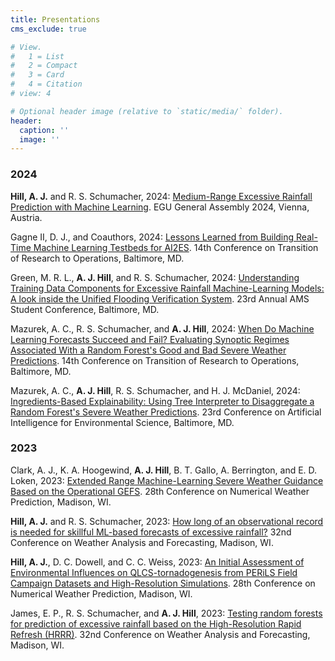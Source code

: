 ```yaml
---
title: Presentations
cms_exclude: true

# View.
#   1 = List
#   2 = Compact
#   3 = Card
#   4 = Citation
# view: 4

# Optional header image (relative to `static/media/` folder).
header:
  caption: ''
  image: ''
---
```


<h3>2024</h3>
<b>Hill, A. J.</b> and R. S. Schumacher, 2024: <u>Medium-Range Excessive Rainfall Prediction with Machine Learning</u>. EGU General Assembly 2024, Vienna, Austria. 

Gagne II, D. J., and Coauthors, 2024: <u>Lessons Learned from Building Real-Time Machine Learning Testbeds for AI2ES</u>. 14th Conference on Transition of Research to Operations, Baltimore, MD. 

Green, M. R. L., <b>A. J. Hill</b>, and R. S. Schumacher, 2024: <u>Understanding Training Data Components for Excessive Rainfall Machine-Learning Models: A look inside the Unified Flooding Verification System</u>. 23rd Annual AMS Student Conference, Baltimore, MD. 

Mazurek, A. C., R. S. Schumacher, and <b>A. J. Hill</b>, 2024: <u>When Do Machine Learning Forecasts Succeed and Fail? Evaluating Synoptic Regimes Associated With a Random Forest's Good and Bad Severe Weather Predictions</u>. 14th Conference on Transition of Research to Operations, Baltimore, MD. 

Mazurek, A. C., <b>A. J. Hill</b>, R. S. Schumacher, and H. J. McDaniel, 2024: <u>Ingredients-Based Explainability: Using Tree Interpreter to Disaggregate a Random Forest's Severe Weather Predictions</u>. 23rd Conference on Artificial Intelligence for Environmental Science, Baltimore, MD.

<h3>2023</h3>
Clark, A. J., K. A. Hoogewind, <b>A. J. Hill</b>, B. T. Gallo, A. Berrington, and E. D. Loken, 2023: <u>Extended Range Machine-Learning Severe Weather Guidance Based on the Operational GEFS</u>. 28th Conference on Numerical Weather Prediction, Madison, WI. 

<b>Hill, A. J.</b> and R. S. Schumacher, 2023: <u>How long of an observational record is needed for skillful ML-based forecasts of excessive rainfall?</u> 32nd Conference on Weather Analysis and Forecasting, Madison, WI. 

<b>Hill, A. J.</b>, D. C. Dowell, and C. C. Weiss, 2023: <u>An Initial Assessment of Environmental Influences on QLCS-tornadogenesis from PERiLS Field Campaign Datasets and High-Resolution Simulations</u>. 28th Conference on Numerical Weather Prediction, Madison, WI. 

James, E. P., R. S. Schumacher, and <b>A. J. Hill</b>, 2023: <u>Testing random forests for prediction of excessive rainfall based on the High-Resolution Rapid Refresh (HRRR)</u>. 32nd Conference on Weather Analysis and Forecasting, Madison, WI. 

<!-- 79.   ^Mazurek, A. C., A. J. Hill, and R. S. Schumacher, 2023: Making Sense of Random Forest-Based Severe Weather Forecasts Using Tree Interpreter. 32nd Conference on Weather Analysis and Forecasting, Madison, WI. 

78. Schumacher, R. S., A. J. Hill, and M. Klein, 2023: How Far Into the Medium Range Can Probabilistic Excessive Rainfall Forecasts be Extended? 32nd Conference on Weather Analysis and Forecasting, Madison, WI.

77.   Schumacher, R. S. and A. J. Hill, 2023: Sources of Forecast Errors for Extreme-Rain-Producing Mesoscale Convective Systems. 20th Conference on Mesoscale Processes, Madison, WI. 

76.   Schumacher, R. S. and A. J. Hill, 2023: Progress Towards Medium Range Excessive Rainfall Forecasts with the CSU-MLP. Hydrometeorology Testbed Flash Flood and Intense Rainfall Experiment Seminar Series, virtual. 

75.   Schumacher, R. S. and A. J. Hill, 2023: Sources of Forecast Errors for Extreme-Rain-Producing Mesoscale Convective Systems. 15th International Conference on Mesoscale Convective Systems, Fort Collins, CO, 10.3. 

74.   Hill, A. J. and R. S. Schumacher, 2023: Leveraging the Power of Machine Learning for Excessive Rainfall Forecasting. 15th International Conference on Mesoscale Convective Systems, Fort Collins, CO, 12.7. 

73.   Hill, A. J. and R. S. Schumacher, 2023: Predictions of Severe Weather with Random Forests and the Global Ensemble Forecast System. European Conference on Severe Storms. 

72.   Hill, A. J. and A. Mazurek, 2023: The CSU-MLP Hazardous Weather Prediction System. National Weather Service Norman Weather Forecast Office, Norman, OK. 

71.   Hill, A. J. and A. Mazurek, 2023: The CSU-MLP Severe Weather Prediction System. Storm Prediction Center Spring Forecaster Training, Norman, OK. 

70.   Escobedo, J. A., R. S. Schumacher, A. J. Hill, 2023: Investigating Colorado State University- Machine Learning Probabilities Day-1 Excessive Rainfall Forecasts in the Southwest United States During the Summer Monsoon. 37th Conference on Hydrology, Denver, CO, poster 767.

69.   Hill, A. J., R. S. Schumacher, 2023: Exploring Definitions of Excessive Rainfall when Generating Machine Learning-based Probabilistic Excessive Rainfall Forecasts from a Global Reforecast Dataset. 37th Conference on Hydrology, Denver, CO, 13B.5.

68.   Hill, A. J., R. S. Schumacher, and I. Jirak, 2023: Understanding and Interpreting Medium-Range Predictions of Severe Weather with Random Forests. 22nd Conference on Artificial Intelligence for Environmental Science, Denver, CO, 5A.3.

67.   Hill, A. J., V. A. Gensini, and R. S. Schumacher, 2023: Medium-Range Machine Learning Forecasts for Severe Convective Storms. 22nd Conference on Artificial Intelligence for Environmental Science, Denver, CO, 11A.3.

66. James, E. P., R. S. Schumacher, and A. J. Hill, 2023: Random forests for prediction of excessive rainfall based on the High-Resolution Rapid Refresh (HRRR). 22nd Conference on Artificial Intelligence for Environmental Science, Denver, CO., 7B.1.

65. Mazurek, A., R. S. Schumacher, and A. J. Hill, 2023: Evaluating Random Forest-Based Predictions of Tornadoes, Wind, and Hail at Two- to Three-Day Lead Times. 22nd Conference on Artificial Intelligence for Environmental Science, Denver, CO., 11A.2.

64. ^McDaniel, H., A. J. Hill, and R. S. Schumacher, 2023: Investigating Predictor Importance for a Next-Day Severe Weather Hazard Machine Learning Model. 22nd Conference on Artificial Intelligence for Environmental Science, Denver, CO, poster 893.

63. McDaniel, H., A. J. Hill, and R. S. Schumacher, 2023: Investigating Predictor Importance for a Next-Day Severe Weather Hazard Machine Learning Model. 22nd Annual Student Conference, Denver, CO, poster S9.

62. Schumacher, R. S., A. J. Hill, and M. Klein, 2023: How Far Into the Medium Range Can Probabilistic Excessive Rainfall Forecasts be Extended? 22nd Conference on Artificial Intelligence for Environmental Science, Denver, CO., 7B.5.

61. McDaniel, H., A. J. Hill, and R. S. Schumacher, 2022: Investigating Predictor Importance for a Next-Day Severe Weather Hazard Machine Learning Model. American Geophysical Union Fall Meeting, Chicago, IL, poster 392.

60.   Hill, A. J., R. S. Schumacher, I. Jirak, 2022: Medium-Range Severe Weather Predictions with Random Forests. 30th Conference on Severe Local Storms, Santa Fe, NM, 4.1B.

59. Mazurek, A., R. S. Schumacher, and A. J. Hill, 2022: Evaluating Random Forest-Based Predictions of Tornadoes, Wind, and Hail at Two- and Three-day Lead Times. 30th Conference on Severe Local Storms, Santa Fe, NM, 7.1A.

58. Schumacher, R. S., A. J. Hill, and A. Mazurek, 2022: Probabilistic Forecast Guidance for Severe Convective Storms Using GEFS Reforecasts and Machine Learning. 30th Conference on Severe Local Storms, Santa Fe, NM, 1.3.

57. Schumacher R. S. and A. J. Hill, 2022: Advancing high-impact weather prediction with machine learning. DARPA FORWARD Conference, Fort Collins, CO, poster.

56. Schumacher, R. S. and A. J. Hill, 2022: Updates and Improvements to Colorado State University-Machine Learning Probabilities Excessive Rainfall Forecasts. Hydrometeorological Testbed Flash Flood and Intense Rainfall Experiment, virtual.

55. Hill, A. J., 2022: Probabilistic Predictions of Severe Weather with Machine Learning. Columbia, SC Weather Forecast Office Severe Weather Workshop, virtual.

54. Cheeseman, M., B. Ford, Z. Rosen, E. Wendt, A. J. DesRosiers, A. J. Hill, C. L’Orange, C. Quinn, M. Long, S. H. Jathar, J. Volckens, and J. R. Pierce, 2022: Neighborhood Scale Variability of Co-incident PM2.5 and AOD: Results from Citizen Enabled Aerosol Measurements for Satellites (CEAMS). 24th Conference on Atmospheric Chemistry, poster.

53. Escobedo, J. A., R. S. Schumacher, and A. J. Hill, 2022: Colorado State University Machine Learning Probabilities Day 1 Probabilistic Excessive Rainfall Forecasts: Synoptic Regimes of the Best- and Worst-Performing Forecasts. 21st Annual Student Conference, poster

52. Hill, A. J. and R. S. Schumacher, 2022: Medium-range Predictions of Severe Weather with Machine Learning. 31st Conference on Weather Analysis and Forecasting/27th Conference on Numerical Weather Prediction, J7.2.

51. James, E. P., A. J. Hill, and R. S. Schumacher, 2022: A first guess day-one Excessive Rainfall Outlook based on a skill-weighted blend of random forest prediction systems, 21st Conference on Artificial Intelligence for Environmental Science, poster.

50. Nielsen, E. R. and A. J. Hill, 2022: Exploring Multi-Hazard Joint Probability Forecasts Through the Lens of Tornadoes and Flash Floods. 19th Conference on Mesoscale Processes, J3.4.

49. Schumacher, R. S., A. J. Hill, and I. L. Jirak, 2022: Probabilistic forecast guidance for severe convective storms using GEFS reforecasts and machine learning. 31st Conference on Weather Analysis and Forecasting/27th Conference on Numerical Weather Prediction, J7.4.

48. Hill, A. J. and R. S. Schumacher, 2021: Medium-range forecasts of hazardous weather with machine learning. 3rd NOAA Workshop on Leverage AI in Environmental Sciences, virtual.

47. Hill, A. J., R. S. Schumacher, and J. Escobedo, 2021: Extending predictions of hazardous weather into the medium-range with machine learning. 2nd Knowledge-guided Machine Learning Workshop, virtual, poster.

46. Hill, A. J. and R. S. Schumacher, 2021: Advancing probabilistic prediction of high-impact weather using ensemble reforecasts and machine learning. National Weather Service AI Team, virtual.

45. Hill, A. J., E. James, R. S. Schumacher, M. Klein, J. Nelson, and M. J. Erickson, 2021: CSU CAM-based First Guess Excessive Rainfall Outlook Products. Hydrometeorological Testbed Flash Flood and Intense Rainfall Experiment, virtual.

44. Schumacher, R. S. and A. J. Hill, 2021: Advancing Probabilistic Prediction of High-Impact Weather Using Ensemble Reforecasts and Machine Learning. UFS Webinar Series, virtual.

43. Hill, A. J. and R. S. Schumacher, 2021: Medium-range severe weather forecasts with random forests, 20th Conference on Artificial Intelligence for Environmental Science, 3.2.

42. Hill, A. J. and R. S. Schumacher, 2021: Short-term excessive rainfall forecasts using random forests and a deterministic convection-allowing model, 20th Conference on Artificial Intelligence for Environmental Science, joint 12.8.

41. Schumacher, R. S., A. J. Hill, M. Klein, J. Nelson, M. J. Erickson, and G. R. Herman, 2021: From Random Forests to Flood Forecasts: A Research to Operations Success Story, 11th Conference on Transition of Research to Operations, 14.9.

40. Hill, A. J. and R. S. Schumacher, 2020: Heavy precipitation and flash flood forecasts using random forests and convection-allowing models. 30th Conference on Weather Analysis and Forecasting/26th Conference on Numerical Weather Prediction, Boston, MA, J71.2.

39. Hill, A. J. and R. S. Schumacher, 2020: Random-Forest Severe Guidance from the GEFS. Storm Prediction Center Fall Forecaster Training.

38. Hill, A. J., C. C. Weiss, and B. C. Ancell, 2020: Factors influencing ensemble sensitivity-based targeted observing predictions at convection-allowing resolutions, 24th Conference on Integrated Observing and Assimilation Systems for the Atmosphere, Boston, MA, 10.4.

37. Hill, A. J., C. C. Weiss, and D. C. Dowell, 2020: Assimilating near-surface observations from a portable mesoscale network of StickNet platforms during VORTEX-SE with the High Resolution Rapid Refresh Ensemble. Severe Local Storms Symposium, Boston, MA., 950

36. Hill, A. J., R. S. Schumacher, M. Klein, J. Nelson, and M. Erickson, 2020: First-guess excessive rainfall outlooks from machine learning models. Hydrometeorological Testbed Flash Flood and Intensive Rainfall Experiment.

35. McDonald, J. M., C. C. Weiss, and A. J. Hill, 2020: Properties of cold pools observed during the VORTEX-SE: Meso18-19 field campaign. Severe Local Storms Symposium, Boston, MA., 946

34. Schumacher, R. S., A. J. Hill, G. R. Herman, M. Erickson, B. Albright, M. Klein, and J. A. Nelson Jr., 2020: If a flood falls in a (random) forest, does it get counted? Advances and challenges in predicting excessive precipitation using machine learning. 30th Conference on Weather and Forecasing / 26th Conference on Numerical Weather Prediction, Boston, MA., J71.3

33. Ancell, B. C., A. A. Coleman, and A. J. Hill, 2019: Ensemble sensitivity-based subsetting overview and evaluation activities at the 2018 NOAA HWT. European Geophysical Union General Assembly 2019, Vienna, Austria, EGU2019-2435.

32. Ancell, B. C., A. A. Coleman, and A. J. Hill, 2019: Ensemble sensitivity-based subsetting overview and evaluation activities at the 2018 NOAA HWT. 23rd Conference on Integrated Observing and Assimilation Systems for the Atmosphere, Oceans, and Land Surface, Phoenix, AZ, paper 2.3A.

31. Weiss, C. C., E. C. Bruning, J. Dahl, and A. J. Hill, 2019: Texas Tech VORTEX-SE Activities. VORTEX-SE Workshop, Huntsville, AL.

30. Weiss, C. C., D. C. Dowell, N. Yussouf, and A. J. Hill, 2019: Insights into mesoscale and storm-scale predictability gained through ensemble sensitivity analysis. 23rd Conference on Integrated Observing and Assimilation Systems for the Atmosphere, Oceans, and Land Surface, Phoenix, AZ, paper 20.1.

29. Ancell, B. C., A. A. Coleman, and A. J. Hill, 2018: Ensemble sensitivity-based subsetting overview and evaluation activities at the 2018 NOAA HWT. American Geophysical Union Fall Meeting, Washington, D.C.

28. Ancell, B. C., A. A. Coleman, A. J. Hill, and C. C. Weiss, 2018: Ensemble sensitivity-based subsetting overview and evaluation activities at the 2018 NOAA HWT. 29th Conference on Severe Local Storms, Stowe, VT, paper 3A.4.

27. Hill, A. J., C. C. Weiss, and B. C. Ancell, 2018: Towards improving forecasts of severe convection along the dryline through targeted observing with ensemble sensitivity analysis. 29th Conference on Severe Local Storms, Stowe, VT, paper 14.2.

26. Hill, A. J., C. C. Weiss, and D. C. Dowell, 2018: Exploring the utility of assimilating observations from a mesoscale network of StickNet platforms during VORTEX-SE with the High Resolution Rapid Refresh Ensemble. 29th Conference on Severe Local Storms, Stowe, VT, paper 74.

25.   Hill, A. J., C. C. Weiss, and B. C. Ancell, 2018: Ensemble-sensitivity analysis based observation targeting experiments for mesoscale convection forecasts and factors influencing observation-impact prediction. 22nd Conference on Integrated Observing and Assimilation Systems for the Atmosphere, Oceans, and Land Surface, Austin, TX, paper 613.

24. Weiss, C. C., D. C. Dowell, A. J. Hill, J. McDonald, E. C. Bruning, and J. Dahl, 2018: An update on VORTEX-SE activities at Texas Tech University. 29th Conference on Severe Local Storms, Stowe, VT, paper 3B.1.

23. Weiss, C. C., D. C. Dowell, A. J. Hill, and N. Yussouf, 2018: Ensemble sensitivity analysis of controls on storm-scale vertical vorticity for two southeastern U.S. tornado events. 22nd Conference on Integrated Observing and Assimilation Systems for the Atmosphere, Oceans, and Land Surface, Austin, TX, paper 610.

22. Hill, A. J., C. C. Weiss, and B.C. Ancell, 2017: Ensemble-sensitivity analysis based observation
targeting for mesoscale convection forecasts and factors influencing observation-impact prediction. American Geophysical Union Fall Meeting, New Orleans, LA, paper NG31A-0157.

21.   Weiss, C. C., E. C. Bruning, J. Dahl, D. C. Dowell, C. R. Alexander, A. J. Hill, and V. C.
Chmielewski, 2017: Preliminary results from the 2016 and 2017 VORTEX-SE project. 9th
European Conference on Severe Storms, Pula, Croatia, paper ECSS2017-155.

20. Kenyon, A. and A. J. Hill, 2017: Using Python to process and visualize real-time atmospheric data during VORTEX-SE. Scipy 2017: Scientific Computing with Python, Austin, TX.

19.   Hill, A. J., C. C. Weiss, and B. C. Ancell, 2017: Ensemble sensitivity-based observation targeting experiments for Southern Plains dryline convection. 21st Conference on Integrated Observing and Assimilation Systems for the Atmosphere, Oceans, and Land Surface, Seattle, WA, paper 15.5.

18. Weiss, C. C, E. C. Bruning, J. Dahl, D. C. Dowell, C. R. Alexander, A. J. Hill, and V. C.
Chmielewski, 2017: An overview of Texas Tech operations during VORTEX-SE 2016. Special
Symposium on Severe Local Storms: Observation Needs to Advance Research, Prediction, and
Communication, Seattle, WA, paper 939.

17.   Weiss, C. C., D. C. Dowell, A. J. Hill, and N. Yussouf, 2017: Ensemble sensitivity analysis of controls on updraft rotation for two southeastern US tornado events. 21st Conference on Integrated Observing and Assimilation Systems for the Atmosphere, Oceans, and Land Surface, Seattle, WA, paper 11.6.

16. Bruning, E. C., V. C. Chmielewski, C. C. Weiss, J. Dahl, A. J. Hill, C. J. Schultz, and J. Bailey, 2016: Flash size distributions characterized by mobile LMA deployments during VORTEX-SE. 28th Conference on Severe Local Storms, Portland, OR, paper 9.4.

15.   Hill, A. J., C. C. Weiss, and B. C. Ancell, 2016: Ensemble sensitivity-based observation targeting experiments for Southern Plains dryline convection. 28th Conference on Severe Local Storms, Portland, OR, paper 7B.6.

14.   Weiss, C. C, E. C. Bruning, J. Dahl, D. C. Dowell, C. R. Alexander, A. J. Hill, and V. C.
Chmielewski, 2016: An overview of Texas Tech operations during VORTEX-SE 2016. 28th
Conference on Severe Local Storms, Portland, OR, paper 3.5.

13.   Weiss, C. C., D. C. Dowell, A. J. Hill, and N. Yossouf, 2016: Ensemble sensitivity analysis of controls on updraft rotation for the 27 April 2011 Tornado Outbreak. 28th Conference on Severe Local Storms, Portland, OR, paper 137.

12.   Ancell, B. C., A. J. Hill, and B. Burghardt, 2016: The TTU WRF ensemble prediction system. 2nd Ensemble Design Workshop for Convection Allowing Models, College Park, Maryland. MD.

11.   Hill, A. J., C. C. Weiss, and B. C. Ancell, 2016: Ensemble sensitivity-based observation targeting OSSEs for Southern Plains dryline convection. 20th Conference on Integrated Observing and Assimilation Systems for the Atmosphere, Oceans, and Land Surface, New Orleans, LA, paper J7.7

10.   Hill, A. J., B. Burghardt, and B. C. Ancell, 2015: Advanced ensemble techniques for improved predictability of storm-scale features. 1st Ensemble Design Workshop for Storm-Scale Ensembles, Boulder, CO.

9.  Ancell, B. C., A. J. Hill, and B. Burghardt, 2015: The use of ensemble-based senstivity with observations to improve predictability of severe convective events. 27th Conference on Weather Analysis and Forecasting / 23rd Conference on Numerical Weather Prediction, Chicago, IL, paper 8B.5.

8.  Ancell, B. C., A. J. Hill, and B. Burghardt, 2015: The use of ensemble-based sensitivity with observations to improve predictability of severe convective events. Preprints, 19th Conference on Integrated Observing and Assimilation Systems for the Atmosphere, Oceans, and Land Surface, Phoenix, AZ, paper 9.1.

7.  Hill, A. J., C. C. Weiss, and B.C. Ancell, 2015: Mesoscale ensemble sensitivity and observation targeting of dryline convection. Preprints, 19th Conference on Integrated Observing and Assimilation Systems for the Atmosphere, Oceans, and Land Surface, Phoenix, AZ, paper 9.3.

6.  Ancell, B. C., A. J. Hill, and B. Burghardt, 2014: The use of ensemble-based sensitivity and observations to improve predictability of severe convective events. American Geophysical Union Fall Meeting, San Francisco, CA, NG31B-3798.

5.  Hill, A. J., C. C. Weiss, and B. C. Ancell, 2014: Mesoscale ensemble sensitivity of dryline convective initiation. Preprints, 27th Conference on Severe Local Storms, Madison, WI, paper 8B.4.

4.  Hill, A. J., C. C. Weiss, and B. C. Ancell, 2014: Applicaiton of mesoscale ensemble-based sensitivity analysis to observation targeting. 26th Conference on Weather Analysis and Forecasting/22nd Conference on Numerical Weather Prediction, Atlanta, GA, paper 610.

3.  Hill, A. J., C. C. Weiss, and B. C. Ancell, 2013: Utilizing ensemble sensitivity for data denial experiments of the 4 April 2012 Dallas, Texas dryline-initiated convective outbreak using West Texas Mesonet observations and WRF-DART data assimilation. Preprints, 15th Conference on Mesoscale Processes, Portland, OR, paper 11.

2.  Houze, R. A., Jr., K. L. Rasmussen, and A. J. Hill, 2013: TRMM insights into recent floods in Pakistan. PMM Science Team Meeting, Annapolis, MD.

1.  Houze, R. A., Jr., K. L. Rasmussen, A. J. Hill, and M. D. Zuluaga, 2013: Using TRMM
Precipitation Radar to understand the Pakistan and India floods of 2010-2012. American
Geophysical Union Fall Meeting, San Francisco, CA. -->


